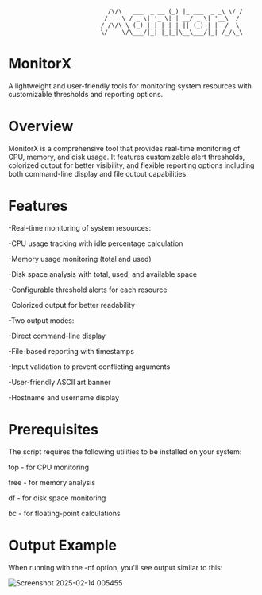                                 /\/\   ___  _ __ (_) |_ ___  _ _\ \/ /
                               /    \ / _ \| '_ \| | __/ _ \| '__\  /
                              / /\/\ \ (_) | | | | | || (_) | |  /  \
                              \/    \/\___/|_| |_|_|\__\___/|_| /_/\_\

# MonitorX
A lightweight and user-friendly tools for monitoring system resources with customizable thresholds and reporting options.

# Overview
MonitorX is a comprehensive tool that provides real-time monitoring of CPU, memory, and disk usage. It features customizable alert thresholds, colorized output for better visibility, and flexible reporting options including both command-line display and file output capabilities.

# Features

-Real-time monitoring of system resources:

-CPU usage tracking with idle percentage calculation

-Memory usage monitoring (total and used)

-Disk space analysis with total, used, and available space

-Configurable threshold alerts for each resource

-Colorized output for better readability

-Two output modes:

-Direct command-line display

-File-based reporting with timestamps

-Input validation to prevent conflicting arguments

-User-friendly ASCII art banner

-Hostname and username display

# Prerequisites
The script requires the following utilities to be installed on your system:

top - for CPU monitoring

free - for memory analysis

df - for disk space monitoring

bc - for floating-point calculations

# Output Example
When running with the -nf option, you'll see output similar to this:

![Screenshot 2025-02-14 005455](https://github.com/user-attachments/assets/c0e39847-09bb-4b07-a9e6-b93d67ca69f9)
